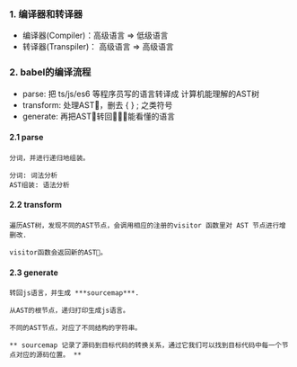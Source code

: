 ### 1. 编译器和转译器
 - 编译器(Compiler)：高级语言 => 低级语言
 - 转译器(Transpiler)： 高级语言 => 高级语言

### 2. babel的编译流程
 - parse: 把 ts/js/es6 等程序员写的语言转译成 计算机能理解的AST树
 - transform: 处理AST🌲，删去 { } ; 之类符号
 - generate: 再把AST🌲转回👨🏻‍💻能看懂的语言

#### 2.1 parse
    分词，并进行递归地组装。
    
    分词: 词法分析
    AST组装: 语法分析
    
#### 2.2 transform
    遍历AST树，发现不同的AST节点，会调用相应的注册的visitor 函数里对 AST 节点进行增删改.

    visitor函数会返回新的AST🌲。

#### 2.3 generate
    转回js语言，并生成 ***sourcemap***.

    从AST的根节点，递归打印生成js语言。

    不同的AST节点，对应了不同结构的字符串。

    ** sourcemap 记录了源码到目标代码的转换关系，通过它我们可以找到目标代码中每一个节点对应的源码位置。 **